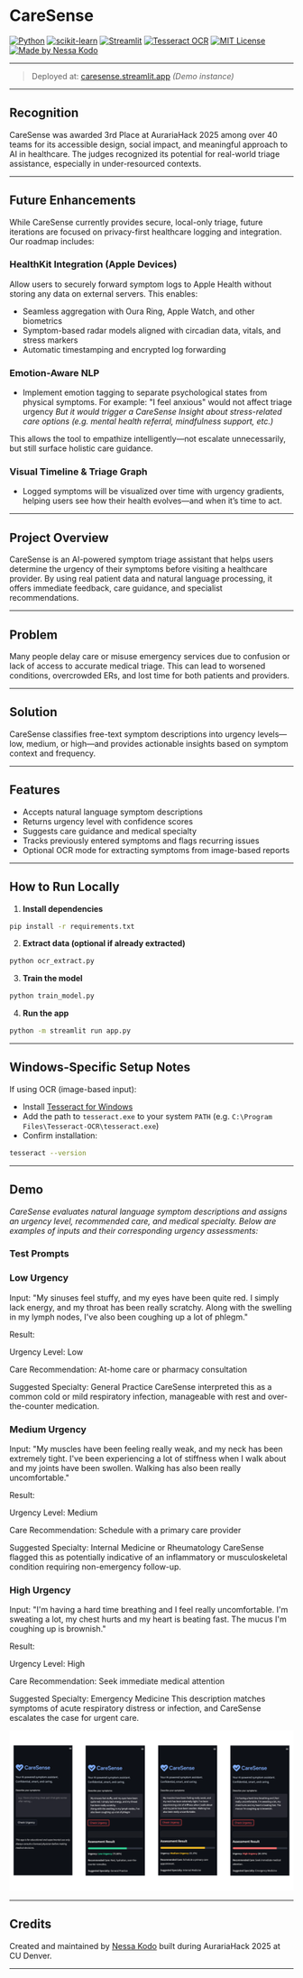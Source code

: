 # CareSense

[![Python](https://img.shields.io/badge/Python-black?style=flat-square&logo=python&logoColor=white)](https://www.python.org)  [![scikit-learn](https://img.shields.io/badge/scikit--learn-black?style=flat-square&logo=scikit-learn&logoColor=white)](https://scikit-learn.org)  [![Streamlit](https://img.shields.io/badge/Streamlit-black?style=flat-square&logo=streamlit&logoColor=white)](https://streamlit.io)  [![Tesseract OCR](https://img.shields.io/badge/Tesseract-OCR-black?style=flat-square&logo=tesseract&logoColor=white)](https://github.com/tesseract-ocr/tesseract)  [![MIT License](https://img.shields.io/badge/License-MIT-black?style=flat-square)](LICENSE)  [![Made by Nessa Kodo](https://img.shields.io/badge/Made%20by-Nessa%20Kodo-black?style=flat-square)](https://nessakodo.com)

---


> Deployed at: [caresense.streamlit.app](https://caresense.streamlit.app) *(Demo instance)*

---

## Recognition 
CareSense was awarded 3rd Place at AurariaHack 2025 among over 40 teams for its accessible design, social impact, and meaningful approach to AI in healthcare. The judges recognized its potential for real-world triage assistance, especially in under-resourced contexts.

--- 

## Future Enhancements
While CareSense currently provides secure, local-only triage, future iterations are focused on privacy-first healthcare logging and integration. Our roadmap includes:

### HealthKit Integration (Apple Devices)
Allow users to securely forward symptom logs to Apple Health without storing any data on external servers. This enables:

- Seamless aggregation with Oura Ring, Apple Watch, and other biometrics
- Symptom-based radar models aligned with circadian data, vitals, and stress markers
- Automatic timestamping and encrypted log forwarding

### Emotion-Aware NLP
- Implement emotion tagging to separate psychological states from physical symptoms. For example:
"I feel anxious" would not affect triage urgency
*But it would trigger a CareSense Insight about stress-related care options (e.g. mental health referral, mindfulness support, etc.)*

This allows the tool to empathize intelligently—not escalate unnecessarily, but still surface holistic care guidance.

### Visual Timeline & Triage Graph
- Logged symptoms will be visualized over time with urgency gradients, helping users see how their health evolves—and when it’s time to act.

---

## Project Overview

CareSense is an AI-powered symptom triage assistant that helps users determine the urgency of their symptoms before visiting a healthcare provider. By using real patient data and natural language processing, it offers immediate feedback, care guidance, and specialist recommendations.

---

## Problem

Many people delay care or misuse emergency services due to confusion or lack of access to accurate medical triage. This can lead to worsened conditions, overcrowded ERs, and lost time for both patients and providers.

---

## Solution

CareSense classifies free-text symptom descriptions into urgency levels—low, medium, or high—and provides actionable insights based on symptom context and frequency.

---

## Features

- Accepts natural language symptom descriptions  
- Returns urgency level with confidence scores  
- Suggests care guidance and medical specialty  
- Tracks previously entered symptoms and flags recurring issues  
- Optional OCR mode for extracting symptoms from image-based reports

---

## How to Run Locally

1. **Install dependencies**

```bash
pip install -r requirements.txt
```

2. **Extract data (optional if already extracted)**

```bash
python ocr_extract.py
```

3. **Train the model**

```bash
python train_model.py
```

4. **Run the app**

```bash
python -m streamlit run app.py
```

---

## Windows-Specific Setup Notes

If using OCR (image-based input):

- Install [Tesseract for Windows](https://github.com/tesseract-ocr/tesseract)  
- Add the path to `tesseract.exe` to your system `PATH` (e.g. `C:\Program Files\Tesseract-OCR\tesseract.exe`)
- Confirm installation:

```bash
tesseract --version
```

---

## Demo

*CareSense evaluates natural language symptom descriptions and assigns an urgency level, recommended care, and medical specialty. Below are examples of inputs and their corresponding urgency assessments:*

### Test Prompts

### Low Urgency
Input:
"My sinuses feel stuffy, and my eyes have been quite red. I simply lack energy, and my throat has been really scratchy. Along with the swelling in my lymph nodes, I've also been coughing up a lot of phlegm."

Result:

Urgency Level: Low

Care Recommendation: At-home care or pharmacy consultation

Suggested Specialty: General Practice
CareSense interpreted this as a common cold or mild respiratory infection, manageable with rest and over-the-counter medication.

### Medium Urgency
Input:
"My muscles have been feeling really weak, and my neck has been extremely tight. I've been experiencing a lot of stiffness when I walk about and my joints have been swollen. Walking has also been really uncomfortable."

Result:

Urgency Level: Medium

Care Recommendation: Schedule with a primary care provider

Suggested Specialty: Internal Medicine or Rheumatology
CareSense flagged this as potentially indicative of an inflammatory or musculoskeletal condition requiring non-emergency follow-up.

### High Urgency
Input:
"I'm having a hard time breathing and I feel really uncomfortable. I'm sweating a lot, my chest hurts and my heart is beating fast. The mucus I'm coughing up is brownish."

Result:

Urgency Level: High

Care Recommendation: Seek immediate medical attention

Suggested Specialty: Emergency Medicine
This description matches symptoms of acute respiratory distress or infection, and CareSense escalates the case for urgent care.


![Example Output Screenshot](./assets/screenshots/results.png)


---

## Credits

Created and maintained by [Nessa Kodo](https://nessakodo.com) built during AurariaHack 2025 at CU Denver.

---
